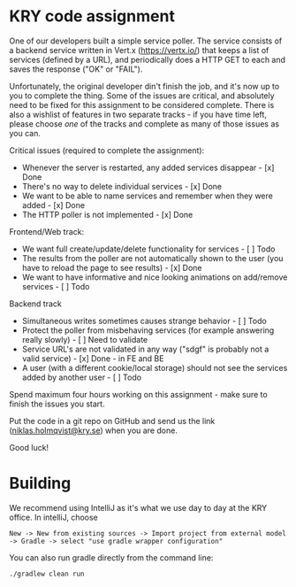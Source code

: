 # KRY code assignment

One of our developers built a simple service poller.
The service consists of a backend service written in Vert.x (https://vertx.io/) that keeps a list of services (defined by a URL), and periodically does a HTTP GET to each and saves the response ("OK" or "FAIL").

Unfortunately, the original developer din't finish the job, and it's now up to you to complete the thing.
Some of the issues are critical, and absolutely need to be fixed for this assignment to be considered complete.
There is also a wishlist of features in two separate tracks - if you have time left, please choose *one* of the tracks and complete as many of those issues as you can.

Critical issues (required to complete the assignment):

- Whenever the server is restarted, any added services disappear - [x] Done
- There's no way to delete individual services - [x] Done
- We want to be able to name services and remember when they were added - [x] Done
- The HTTP poller is not implemented - [x] Done

Frontend/Web track:
- We want full create/update/delete functionality for services - [ ] Todo
- The results from the poller are not automatically shown to the user (you have to reload the page to see results) - [x] Done
- We want to have informative and nice looking animations on add/remove services - [ ] Todo

Backend track
- Simultaneous writes sometimes causes strange behavior - [ ] Todo
- Protect the poller from misbehaving services (for example answering really slowly)  - [ ] Need to validate
- Service URL's are not validated in any way ("sdgf" is probably not a valid service) - [x] Done - in FE and BE
- A user (with a different cookie/local storage) should not see the services added by another user - [ ] Todo

Spend maximum four hours working on this assignment - make sure to finish the issues you start.

Put the code in a git repo on GitHub and send us the link (niklas.holmqvist@kry.se) when you are done.

Good luck!

# Building
We recommend using IntelliJ as it's what we use day to day at the KRY office.
In intelliJ, choose
```
New -> New from existing sources -> Import project from external model -> Gradle -> select "use gradle wrapper configuration"
```

You can also run gradle directly from the command line:
```
./gradlew clean run
```
